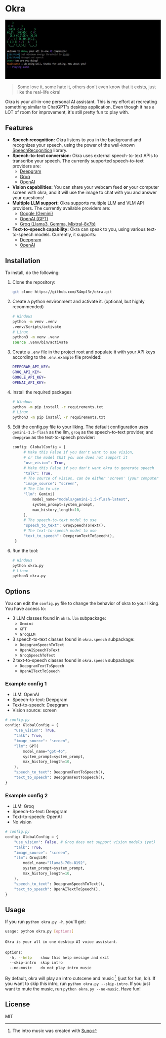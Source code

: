 # Okra
![screenshot](https://github.com/S4mpl3r/okra/blob/main/assets/images/screenshot2.jpg)

> Some love it, some hate it, others don't even know that it exists, just like the real-life okra!

Okra is your all-in-one personal AI assistant. This is my effort at recreating something similar to ChatGPT's desktop application. Even though it has a LOT of room for improvement, it's still pretty fun to play with.


## Features
- **Speech recognition:** Okra listens to you in the background and recognizes your speech, using the power of the well-known [SpeechRecognition](https://pypi.org/project/SpeechRecognition/) library.
- **Speech-to-text conversion:** Okra uses external speech-to-text APIs to transcribe your speech. The currently supported speech-to-text providers are:
   - [Deepgram](https://deepgram.com)
   - [Groq](https://groq.com)
   - [OpenAI](https://openai.com)
- **Vision capabilities:** You can share your webcam feed **or** your computer screen with okra, and it will use the image to chat with you and answer your questions!
- **Multiple LLM support:** Okra supports multiple LLM and VLM API providers. The currently available providers are:
   - [Google (Gemini)](https://aistudio.google.com/)
   - [OpenAI (GPT)](https://platform.openai.com/)
   - [Groq (Llama3, Gemma, Mixtral-8x7b)](https://console.groq.com/)
- **Text-to-speech capability:** Okra can speak to you, using various text-to-speech models. Currently, it supports:
   - [Deepgram](https://deepgram.com)
   - [OpenAI](https://openai.com)

## Installation
To install, do the following:
1. Clone the repository:
   ```bash
   git clone https://github.com/S4mpl3r/okra.git
   ```
2. Create a python environment and activate it. (optional, but highly recommended)
   ```bash
   # Windows
   python -m venv .venv
   .venv/Scripts/activate
   # Linux
   python3 -m venv .venv
   source .venv/bin/activate
   ```
3. Create a `.env` file in the project root and populate it with your API keys according to the `.env.example` file provided:
   ```bash
   DEEPGRAM_API_KEY=
   GROQ_API_KEY=
   GOOGLE_API_KEY=
   OPENAI_API_KEY=
   ```
3. Install the required packages
   ```bash
   # Windows
   python -m pip install -r requirements.txt
   # Linux
   python3 -m pip install -r requirements.txt
   ```
4. Edit the config.py file to your liking. The default configuration uses `gemini-1.5-flash` as the llm, `groq` as the speech-to-text provider, and `deepgram` as the text-to-speech provider:
   ```python
   config: GlobalConfig = {
        # Make this False if you don't want to use vision,
        # or the model that you use does not support it
        "use_vision": True,
        # Make this False if you don't want okra to generate speech
        "talk": True,
        # The source of vision, can be either 'screen' (your computer screen) or 'webcam' 
        "image_source": "screen",
        # The llm to use
        "llm": Gemini(
            model_name="models/gemini-1.5-flash-latest",
            system_prompt=system_prompt,
            max_history_length=10,
        ),
        # The speech-to-text model to use
        "speech_to_text": GroqSpeechToText(),
        # The text-to-speech model to use
        "text_to_speech": DeepgramTextToSpeech(),
    }
   ```
5. Run the tool:
   ```bash
   # Windows
   python okra.py
   # Linux
   python3 okra.py
   ```

## Options
You can edit the `config.py` file to change the behavior of okra to your liking. You have access to:
- 3 LLM classes found in `okra.llm` subpackage:
   - `Gemini`
   - `GPT`
   - `GroqLLM`
- 3 speech-to-text classes found in `okra.speech` subpackage:
   - `DeepgramSpeechToText`
   - `OpenAISpeechToText`
   - `GroqSpeechToText`
- 2 text-to-speech classes found in `okra.speech` subpackage:
   - `DeepgramTextToSpeech`
   - `OpenAITextToSpeech`
### Example config 1
- LLM: OpenAI
- Speech-to-text: Deepgram
- Text-to-speech: Deepgram
- Vision source: screen
```python
# config.py
config: GlobalConfig = {
    "use_vision": True,
    "talk": True,
    "image_source": "screen",
    "llm": GPT(
        model_name="gpt-4o",
        system_prompt=system_prompt,
        max_history_length=10,
    ),
    "speech_to_text": DeepgramTextToSpeech(),
    "text_to_speech": DeepgramTextToSpeech(),
}
```
### Example config 2
- LLM: Groq
- Speech-to-text: Deepgram
- Text-to-speech: OpenAI
- No vision
```python
# config.py
config: GlobalConfig = {
    "use_vision": False, # Groq does not support vision models (yet)
    "talk": True,
    "image_source": "screen",
    "llm": GroqLLM(
        model_name="llama3-70b-8192",
        system_prompt=system_prompt,
        max_history_length=10,
    ),
    "speech_to_text": DeepgramSpeechToText(),
    "text_to_speech": OpenAITextToSpeech(),
}
```
## Usage
If you run `python okra.py -h`, you'll get:
```bash
usage: python okra.py [options]

Okra is your all in one desktop AI voice assistant.

options:
  -h, --help    show this help message and exit
  --skip-intro  skip intro
  --no-music    do not play intro music
```
By default, okra will play an intro cutscene and music [^1] (just for fun, lol). If you want to skip this intro, run `python okra.py --skip-intro`. If you just want to mute the music, run `python okra.py --no-music`. Have fun!

## License
MIT

[^1]: The intro music was created with [Suno](https://suno.ai/)
